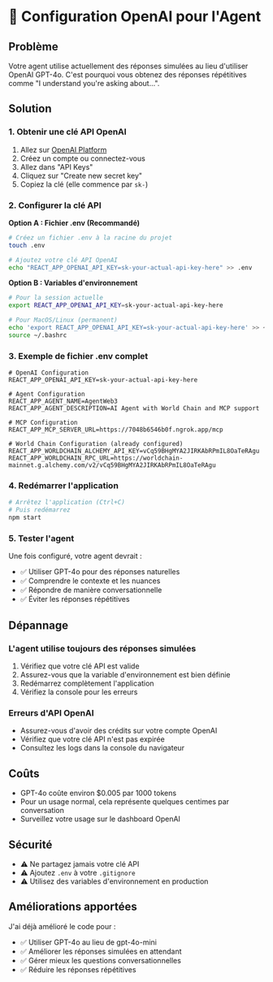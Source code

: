 # 🤖 Configuration OpenAI pour l'Agent

## Problème
Votre agent utilise actuellement des réponses simulées au lieu d'utiliser OpenAI GPT-4o. C'est pourquoi vous obtenez des réponses répétitives comme "I understand you're asking about...".

## Solution

### 1. Obtenir une clé API OpenAI
1. Allez sur [OpenAI Platform](https://platform.openai.com/)
2. Créez un compte ou connectez-vous
3. Allez dans "API Keys" 
4. Cliquez sur "Create new secret key"
5. Copiez la clé (elle commence par `sk-`)

### 2. Configurer la clé API

**Option A : Fichier .env (Recommandé)**
```bash
# Créez un fichier .env à la racine du projet
touch .env

# Ajoutez votre clé API OpenAI
echo "REACT_APP_OPENAI_API_KEY=sk-your-actual-api-key-here" >> .env
```

**Option B : Variables d'environnement**
```bash
# Pour la session actuelle
export REACT_APP_OPENAI_API_KEY=sk-your-actual-api-key-here

# Pour MacOS/Linux (permanent)
echo 'export REACT_APP_OPENAI_API_KEY=sk-your-actual-api-key-here' >> ~/.bashrc
source ~/.bashrc
```

### 3. Exemple de fichier .env complet
```env
# OpenAI Configuration
REACT_APP_OPENAI_API_KEY=sk-your-actual-api-key-here

# Agent Configuration
REACT_APP_AGENT_NAME=AgentWeb3
REACT_APP_AGENT_DESCRIPTION=AI Agent with World Chain and MCP support

# MCP Configuration
REACT_APP_MCP_SERVER_URL=https://7048b6546b0f.ngrok.app/mcp

# World Chain Configuration (already configured)
REACT_APP_WORLDCHAIN_ALCHEMY_API_KEY=vCq59BHgMYA2JIRKAbRPmIL8OaTeRAgu
REACT_APP_WORLDCHAIN_RPC_URL=https://worldchain-mainnet.g.alchemy.com/v2/vCq59BHgMYA2JIRKAbRPmIL8OaTeRAgu
```

### 4. Redémarrer l'application
```bash
# Arrêtez l'application (Ctrl+C)
# Puis redémarrez
npm start
```

### 5. Tester l'agent
Une fois configuré, votre agent devrait :
- ✅ Utiliser GPT-4o pour des réponses naturelles
- ✅ Comprendre le contexte et les nuances
- ✅ Répondre de manière conversationnelle
- ✅ Éviter les réponses répétitives

## Dépannage

### L'agent utilise toujours des réponses simulées
1. Vérifiez que votre clé API est valide
2. Assurez-vous que la variable d'environnement est bien définie
3. Redémarrez complètement l'application
4. Vérifiez la console pour les erreurs

### Erreurs d'API OpenAI
- Assurez-vous d'avoir des crédits sur votre compte OpenAI
- Vérifiez que votre clé API n'est pas expirée
- Consultez les logs dans la console du navigateur

## Coûts
- GPT-4o coûte environ $0.005 par 1000 tokens
- Pour un usage normal, cela représente quelques centimes par conversation
- Surveillez votre usage sur le dashboard OpenAI

## Sécurité
- ⚠️ Ne partagez jamais votre clé API
- ⚠️ Ajoutez `.env` à votre `.gitignore`
- ⚠️ Utilisez des variables d'environnement en production

## Améliorations apportées
J'ai déjà amélioré le code pour :
- ✅ Utiliser GPT-4o au lieu de gpt-4o-mini
- ✅ Améliorer les réponses simulées en attendant
- ✅ Gérer mieux les questions conversationnelles
- ✅ Réduire les réponses répétitives 